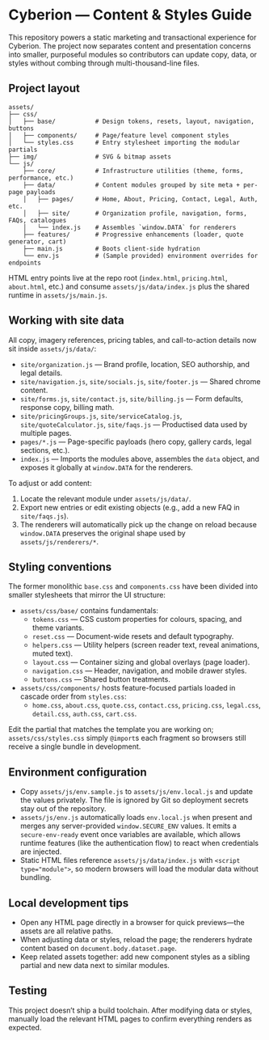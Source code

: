 # Cyberion — Content & Styles Guide

This repository powers a static marketing and transactional experience for Cyberion. The project now separates content and presentation concerns into smaller, purposeful modules so contributors can update copy, data, or styles without combing through multi-thousand-line files.

## Project layout

```
assets/
├── css/
│   ├── base/           # Design tokens, resets, layout, navigation, buttons
│   ├── components/     # Page/feature level component styles
│   └── styles.css      # Entry stylesheet importing the modular partials
├── img/                # SVG & bitmap assets
└── js/
    ├── core/           # Infrastructure utilities (theme, forms, performance, etc.)
    ├── data/           # Content modules grouped by site meta + per-page payloads
    │   ├── pages/      # Home, About, Pricing, Contact, Legal, Auth, etc.
    │   ├── site/       # Organization profile, navigation, forms, FAQs, catalogues
    │   └── index.js    # Assembles `window.DATA` for renderers
    ├── features/       # Progressive enhancements (loader, quote generator, cart)
    ├── main.js         # Boots client-side hydration
    └── env.js          # (Sample provided) environment overrides for endpoints
```

HTML entry points live at the repo root (`index.html`, `pricing.html`, `about.html`, etc.) and consume `assets/js/data/index.js` plus the shared runtime in `assets/js/main.js`.

## Working with site data

All copy, imagery references, pricing tables, and call-to-action details now sit inside `assets/js/data/`:

- `site/organization.js` — Brand profile, location, SEO authorship, and legal details.
- `site/navigation.js`, `site/socials.js`, `site/footer.js` — Shared chrome content.
- `site/forms.js`, `site/contact.js`, `site/billing.js` — Form defaults, response copy, billing math.
- `site/pricingGroups.js`, `site/serviceCatalog.js`, `site/quoteCalculator.js`, `site/faqs.js` — Productised data used by multiple pages.
- `pages/*.js` — Page-specific payloads (hero copy, gallery cards, legal sections, etc.).
- `index.js` — Imports the modules above, assembles the `data` object, and exposes it globally at `window.DATA` for the renderers.

To adjust or add content:

1. Locate the relevant module under `assets/js/data/`.
2. Export new entries or edit existing objects (e.g., add a new FAQ in `site/faqs.js`).
3. The renderers will automatically pick up the change on reload because `window.DATA` preserves the original shape used by `assets/js/renderers/*`.

## Styling conventions

The former monolithic `base.css` and `components.css` have been divided into smaller stylesheets that mirror the UI structure:

- `assets/css/base/` contains fundamentals:
  - `tokens.css` — CSS custom properties for colours, spacing, and theme variants.
  - `reset.css` — Document-wide resets and default typography.
  - `helpers.css` — Utility helpers (screen reader text, reveal animations, muted text).
  - `layout.css` — Container sizing and global overlays (page loader).
  - `navigation.css` — Header, navigation, and mobile drawer styles.
  - `buttons.css` — Shared button treatments.
- `assets/css/components/` hosts feature-focused partials loaded in cascade order from `styles.css`:
  - `home.css`, `about.css`, `quote.css`, `contact.css`, `pricing.css`, `legal.css`, `detail.css`, `auth.css`, `cart.css`.

Edit the partial that matches the template you are working on; `assets/css/styles.css` simply `@import`s each fragment so browsers still receive a single bundle in development.

## Environment configuration

- Copy `assets/js/env.sample.js` to `assets/js/env.local.js` and update the values privately. The file is ignored by Git so deployment secrets stay out of the repository.
- `assets/js/env.js` automatically loads `env.local.js` when present and merges any server-provided `window.SECURE_ENV` values. It emits a `secure-env-ready` event once variables are available, which allows runtime features (like the authentication flow) to react when credentials are injected.
- Static HTML files reference `assets/js/data/index.js` with `<script type="module">`, so modern browsers will load the modular data without bundling.

## Local development tips

- Open any HTML page directly in a browser for quick previews—the assets are all relative paths.
- When adjusting data or styles, reload the page; the renderers hydrate content based on `document.body.dataset.page`.
- Keep related assets together: add new component styles as a sibling partial and new data next to similar modules.

## Testing

This project doesn’t ship a build toolchain. After modifying data or styles, manually load the relevant HTML pages to confirm everything renders as expected.
